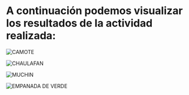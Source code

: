 # A continuación podemos visualizar los resultados de la actividad realizada:
![CAMOTE](https://user-images.githubusercontent.com/95297941/156854589-77583242-f65f-4feb-b590-5aa4f108d062.jpeg)

![CHAULAFAN](https://user-images.githubusercontent.com/95297941/156854604-c68de783-1027-47e3-9152-8fbe750070b2.jpeg)

![MUCHIN](https://user-images.githubusercontent.com/95297941/156854612-e06b534d-1c97-45b2-a09f-f048dacfe220.jpeg)

![EMPANADA DE VERDE](https://user-images.githubusercontent.com/95297941/156854630-d7789739-16f3-4016-9855-30dd6e7b8b5a.jpeg)
